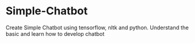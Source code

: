 # Simple-Chatbot
Create Simple Chatbot using tensorflow, nltk and python.
Understand the basic and learn how to develop chatbot
